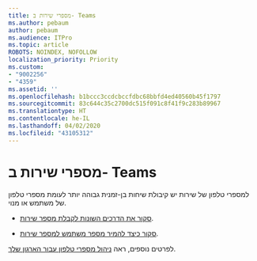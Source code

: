 ```yaml
---
title: מספרי שירות ב- Teams
ms.author: pebaum
author: pebaum
ms.audience: ITPro
ms.topic: article
ROBOTS: NOINDEX, NOFOLLOW
localization_priority: Priority
ms.custom:
- "9002256"
- "4359"
ms.assetid: ''
ms.openlocfilehash: b1bccc3ccdcbccfdbc68bbfd4ed40560b45f1797
ms.sourcegitcommit: 83c644c35c2700dc515f091c8f41f9c283b89967
ms.translationtype: HT
ms.contentlocale: he-IL
ms.lasthandoff: 04/02/2020
ms.locfileid: "43105312"
---
```

# <a name="service-numbers-in-teams"></a>מספרי שירות ב- Teams

למספרי טלפון של שירות יש קיבולת שיחות בן-זמנית גבוהה יותר לעומת מספרי טלפון של משתמש או מנוי. 

- [סקור את הדרכים השונות לקבלת מספר שירות](https://docs.microsoft.com/microsoftteams/getting-service-phone-numbers). 

- [סקור כיצד להמיר מספר משתמש למספר שירות](https://docs.microsoft.com/microsoftteams/manage-phone-numbers-for-your-organization/phone-number-management-for-the-u-s).

לפרטים נוספים, ראה [ניהול מספרי טלפון עבור הארגון שלך](https://docs.microsoft.com/microsoftteams/manage-phone-numbers-for-your-organization/manage-phone-numbers-for-your-organization).
